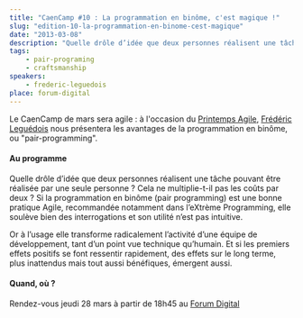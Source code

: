 ```yaml
---
title: "CaenCamp #10 : La programmation en binôme, c'est magique !"
slug: "edition-10-la-programmation-en-binome-cest-magique"
date: "2013-03-08"
description: "Quelle drôle d’idée que deux personnes réalisent une tâche pouvant être réalisée par une seule personne ? Cela ne multiplie-t-il pas les coûts par deux ?"
tags:
    - pair-programing
    - craftsmanship
speakers:
    - frederic-leguedois
place: forum-digital
---
```


Le CaenCamp de mars sera agile : à l'occasion du
[Printemps Agile](http://www.club-agile-caen.fr/printemps-agile/),
[Frédéric Leguédois](https://twitter.com/f_leguedois) nous présentera les avantages de la
programmation en binôme, ou "pair-programming".

#### Au programme

Quelle drôle d’idée que deux personnes réalisent une tâche pouvant être réalisée par une seule
personne ? Cela ne multiplie-t-il pas les coûts par deux ? Si la programmation en binôme (pair
programming) est une bonne pratique Agile, recommandée notamment dans l’eXtrème Programming, elle
soulève bien des interrogations et son utilité n’est pas intuitive.

Or à l’usage elle transforme radicalement l’activité d’une équipe de développement, tant d’un point
vue technique qu’humain. Et si les premiers effets positifs se font ressentir rapidement, des effets
sur le long terme, plus inattendus mais tout aussi bénéfiques, émergent aussi.

#### Quand, où ?

Rendez-vous jeudi 28 mars à partir de 18h45 au [Forum Digital](http://www.forum-digital.fr)

